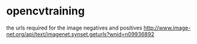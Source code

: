 # opencvtraining
 the urls required for the image negatives and positives
 http://www.image-net.org/api/text/imagenet.synset.geturls?wnid=n09936892
